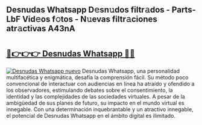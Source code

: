 ## Desnudas Whatsapp D𝚎sn𝚞dos filtr𝚊dos - Parts-LbF Vid𝚎os f𝚘tos - N𝚞evas filtr𝚊ciones atr𝚊ctivas A43nA

# <h2><a href="http://mb0lug.tromn.icu/?c=Desnudas+Whatsapp">🔗👉👉👉 Desnudas Whatsapp 🔗🔗</a></h2>

[![Desnudas Whatsapp nuevo](https://i.imgur.com/pEAQMta.gif)](http://mb0lug.tromn.icu/?c=Desnudas+Whatsapp)
Desnudas Whatsapp, una personalidad multifacética y enigmática, desafía la comprensión fácil. Su método poco convencional de interactuar con audiencias en línea ha atraído y ofendido a los observadores, estimulando debates sobre el consentimiento, la identidad y las complejidades de las sociedades virtuales. A pesar de la ambigüedad de sus planes de futuro, su impacto en el mundo virtual es innegable. Con una determinación inquebrantable y un atractivo innegable, el potencial de Desnudas Whatsapp en el ámbito digital es ilimitado.
